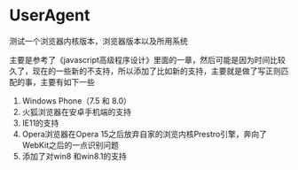 UserAgent
=========

测试一个浏览器内核版本，浏览器版本以及所用系统

主要是参考了《javascript高级程序设计》里面的一章，然后可能是因为时间比较久了，现在的一些新的不支持，所以添加了比如新的支持，主要就是做了写正则匹配的事，主要有如下一些

 1. Windows Phone（7.5 和 8.0）
 2. 火狐浏览器在安卓手机端的支持
 3. IE11的支持
 4. Opera浏览器在Opera 15之后放弃自家的浏览内核Prestro引擎，奔向了WebKit之后的一点识别问题
 5. 添加了对win8 和win8.1的支持

